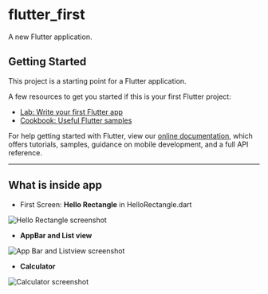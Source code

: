 # flutter_first

A new Flutter application.

## Getting Started

This project is a starting point for a Flutter application.

A few resources to get you started if this is your first Flutter project:

- [Lab: Write your first Flutter app](https://flutter.dev/docs/get-started/codelab)
- [Cookbook: Useful Flutter samples](https://flutter.dev/docs/cookbook)

For help getting started with Flutter, view our
[online documentation](https://flutter.dev/docs), which offers tutorials,
samples, guidance on mobile development, and a full API reference.

--------

## What is inside app

- First Screen: **Hello Rectangle** in HelloRectangle.dart

![Hello Rectangle screenshot](https://live.staticflickr.com/65535/48738403286_a2070d7fa6_b.jpg)

- **AppBar and List view**

![App Bar and Listview screenshot](https://live.staticflickr.com/65535/48738080003_f223252c0c_b.jpg)

- **Calculator**

![Calculator screenshot](https://live.staticflickr.com/65535/48738403386_4ce7c8f101_b.jpg)
